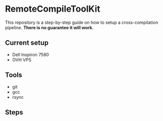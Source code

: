 # RemoteCompileToolKit

This repository is a step-by-step guide on how to setup a cross-compilation pipeline.
**There is no guarantee it will work.**

## Current setup

- Dell Inspiron 7580
- OVH VPS

## Tools

- git
- gcc
- rsync

## Steps
